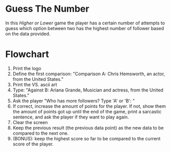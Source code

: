 # Guess The Number

In this _Higher or Lower_ game the player has a certain number of attempts to guess which option between two has the highest number of follower based on the data provided.

# Flowchart

1. Print the logo
2. Define the first comparison: "Comparison A: Chris Hemsworth, an actor, from the United States."
3. Print the VS. ascii art
4. Type: "Against B: Ariana Grande, Musician and actress, from the United States."
5. Ask the player "Who has more followers? Type 'A' or 'B': "
6. If correct, increase the amount of points for the player. If not, show them the amount of points got up until the end of the game, print a sarcastic sentence, and ask the player if they want to play again.
7. Clear the screen
8. Keep the previous result (the previous data point) as the new data to be compared to the next one.
9. (BONUS): keep the highest score so far to be compared to the current score of the player.
